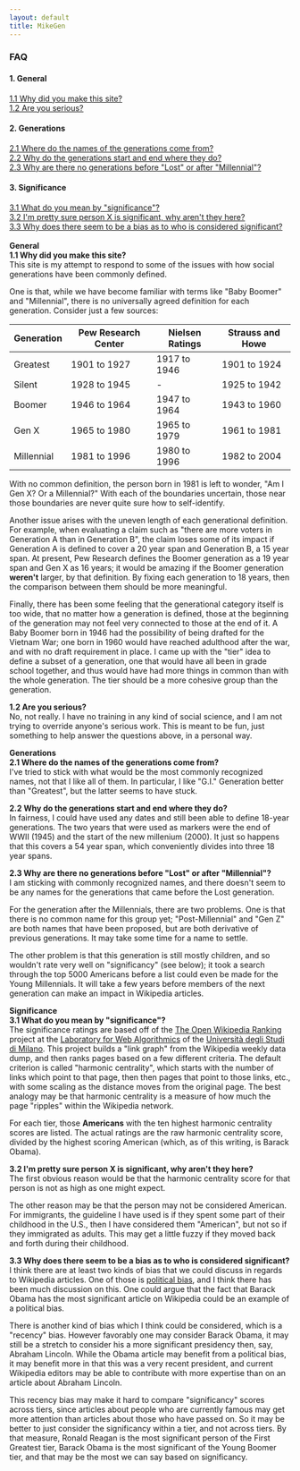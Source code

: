 ```yaml
---
layout: default
title: MikeGen
---
```

### FAQ
#### 1. General
<a href="#Q1.1">1.1 Why did you make this site?</a><br>
<a href="#Q1.2">1.2 Are you serious?</a><br>
#### 2. Generations
<a href="#Q2.1">2.1 Where do the names of the generations come from?</a><br>
<a href="#Q2.2">2.2 Why do the generations start and end where they do?</a><br>
<a href="#Q2.3">2.3 Why are there no generations before "Lost" or after "Millennial"?</a><br>
#### 3. Significance
<a href="#Q3.1">3.1 What do you mean by "significance"?</a><br>
<a href="#Q3.2">3.2 I'm pretty sure person X is significant, why aren't they here?</a><br>
<a href="#Q3.3">3.3 Why does there seem to be a bias as to who is considered significant?</a><br>
<br>
<a id="General">**General**</a><br>
<a id="Q1.1">**1.1 Why did you make this site?**</a><br>
This site is my attempt to respond to some of the issues with how social generations have been commonly defined. 

One is that, while we have become familiar with terms like "Baby Boomer" and "Millennial", there is no universally agreed definition for each generation. Consider just a few sources:

**Generation** | **Pew Research Center** | **Nielsen Ratings** | **Strauss and Howe**
---------- | ------------------- | ----------------| ----------- 
Greatest   | 1901 to 1927        | 1917 to 1946    | 1901 to 1924
Silent     | 1928 to 1945        | -               | 1925 to 1942
Boomer     | 1946 to 1964        | 1947 to 1964    | 1943 to 1960
Gen X      | 1965 to 1980        | 1965 to 1979    | 1961 to 1981
Millennial | 1981 to 1996        | 1980 to 1996    | 1982 to 2004 

With no common definition, the person born in 1981 is left to wonder, "Am I Gen X? Or a Millennial?" With each of the boundaries uncertain, those near those boundaries are never quite sure how to self-identify. 

Another issue arises with the uneven length of each generational definition. For example, when evaluating a claim such as "there are more voters in Generation A than in Generation B", the claim loses some of its impact if Generation A is defined to cover a 20 year span and Generation B, a 15 year span. At present, Pew Research defines the Boomer generation as a 19 year span and Gen X as 16 years; it would be amazing if the Boomer generation **weren't** larger, by that definition. By fixing each generation to 18 years, then the comparison between them should be more meaningful.

Finally, there has been some feeling that the generational category itself is too wide, that no matter how a generation is defined, those at the beginning of the generation may not feel very connected to those at the end of it. A Baby Boomer born in 1946 had the possibility of being drafted for the Vietnam War; one born in 1960 would have reached adulthood after the war, and with no draft requirement in place. I came up with the "tier" idea to define a subset of a generation, one that would have all been in grade school together, and thus would have had more things in common than with the whole generation. The tier should be a more cohesive group than the generation.
  
<a id="Q1.2">**1.2 Are you serious?**</a><br>
No, not really. I have no training in any kind of social science, and I am not trying to override anyone's serious work. This is meant to be fun, just something to help answer the questions above, in a personal way. 

<a id="Generations">**Generations**</a><br>
<a id="Q2.1">**2.1 Where do the names of the generations come from?**</a><br>
I've tried to stick with what would be the most commonly recognized names, not that I like all of them. In particular, I like "G.I." Generation better than "Greatest", but the latter seems to have stuck.

<a id="Q2.2">**2.2 Why do the generations start and end where they do?**</a><br>
In fairness, I could have used any dates and still been able to define 18-year generations. The two years that were used as markers were the end of WWII (1945) and the start of the new millenium (2000). It just so happens that this covers a 54 year span, which conveniently divides into three 18 year spans.

<a id="Q2.3">**2.3 Why are there no generations before "Lost" or after "Millennial"?**</a><br>
I am sticking with commonly recognized names, and there doesn't seem to be any names for the generations that came before the Lost generation.

For the generation after the Millennials, there are two problems. One is that there is no common name for this group yet; "Post-Millennial" and "Gen Z" are both names that have been proposed, but are both derivative of previous generations. It may take some time for a name to settle.

The other problem is that this generation is still mostly children, and so wouldn't rate very well on "significancy" (see below); it took a search through the top 5000 Americans before a list could even be made for the Young Millennials. It will take a few years before members of the next generation can make an impact in Wikipedia articles.

<a id="Significance">**Significance**</a><br>
<a id="Q3.1">**3.1 What do you mean by "significance"?**</a><br>
The significance ratings are based off of the [The Open Wikipedia Ranking](http://wikirank-2019.di.unimi.it/index.html) project at the [Laboratory for Web Algorithmics](http://law.di.unimi.it/) of the [Università degli Studi di Milano](http://www.unimi.it/). This project builds a "link graph" from the Wikipedia weekly data dump, and then ranks pages based on a few different criteria. The default criterion is called "harmonic centrality", which starts with the number of links which point to that page, then then pages that point to those links, etc., with some scaling as the distance moves from the original page. The best analogy may be that harmonic centrality is a measure of how much the page "ripples" within the Wikipedia network.

For each tier, those **Americans** with the ten highest harmonic centrality scores are listed. The actual ratings are the raw harmonic centrality score, divided by the highest scoring American (which, as of this writing, is Barack Obama).

<a id="Q3.2">**3.2 I'm pretty sure person X is significant, why aren't they here?**</a><br>
The first obvious reason would be that the harmonic centrality score for that person is not as high as one might expect.

The other reason may be that the person may not be considered American. For immigrants, the guideline I have used is if they spent some part of their childhood in the U.S., then I have considered them "American", but not so if they immigrated as adults. This may get a little fuzzy if they moved back and forth during their childhood.

<a id="Q3.3">**3.3 Why does there seem to be a bias as to who is considered significant?**</a><br>
I think there are at least two kinds of bias that we could discuss in regards to Wikipedia articles. One of those is [political bias](https://en.wikipedia.org/wiki/Ideological_bias_on_Wikipedia), and I think there has been much discussion on this. One could argue that the fact that Barack Obama has the most significant article on Wikipedia could be an example of a political bias.

There is another kind of bias which I think could be considered, which is a "recency" bias. However favorably one may consider Barack Obama, it may still be a stretch to consider his a more significant presidency then, say, Abraham Lincoln. While the Obama article may benefit from a political bias, it may benefit more in that this was a very recent president, and current Wikipedia editors may be able to contribute with more expertise than on an article about Abraham Lincoln.

This recency bias may make it hard to compare "significancy" scores across tiers, since articles about people who are currently famous may get more attention than articles about those who have passed on. So it may be better to just consider the significancy within a tier, and not across tiers. By that measure, Ronald Reagan is the most significant person of the First Greatest tier, Barack Obama is the most significant of the Young Boomer tier, and that may be the most we can say based on significancy.

